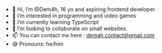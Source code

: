 - 👋 Hi, I’m @Dem4h, 16 yo and aspiring frontend developer.
- 👀 I’m interested in programming and video games
- 🌱 I’m currently learning TypeScript
- 💞️ I’m looking to collaborate on small websites.
- 📫 You can contact me here : demah.contact@gmail.com
- 😄 Pronouns: he/him

<!---
Dem4h/Dem4h is a ✨ special ✨ repository because its `README.md` (this file) appears on your GitHub profile.
You can click the Preview link to take a look at your changes.
--->
